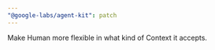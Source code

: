 ```yaml
---
"@google-labs/agent-kit": patch
---
```


Make Human more flexible in what kind of Context it accepts.
